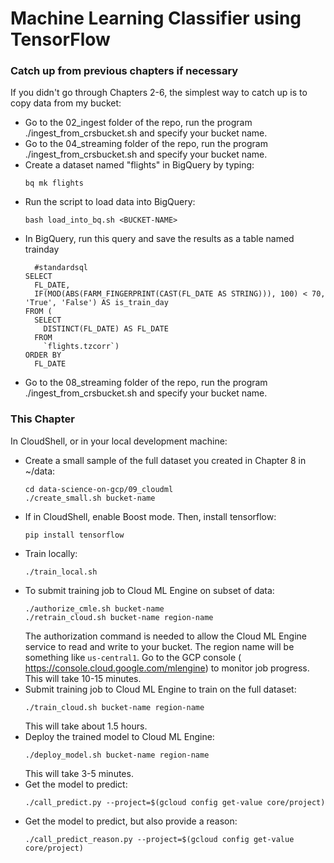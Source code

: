# Machine Learning Classifier using TensorFlow

### Catch up from previous chapters if necessary
If you didn't go through Chapters 2-6, the simplest way to catch up is to copy data from my bucket:
* Go to the 02_ingest folder of the repo, run the program ./ingest_from_crsbucket.sh and specify your bucket name.
* Go to the 04_streaming folder of the repo, run the program ./ingest_from_crsbucket.sh and specify your bucket name.
* Create a dataset named "flights" in BigQuery by typing:
	```
	bq mk flights
	```
* Run the script to load data into BigQuery:
	```
	bash load_into_bq.sh <BUCKET-NAME>
	```
* In BigQuery, run this query and save the results as a table named trainday
	```
	  #standardsql
	SELECT
	  FL_DATE,
	  IF(MOD(ABS(FARM_FINGERPRINT(CAST(FL_DATE AS STRING))), 100) < 70, 'True', 'False') AS is_train_day
	FROM (
	  SELECT
	    DISTINCT(FL_DATE) AS FL_DATE
	  FROM
	    `flights.tzcorr`)
	ORDER BY
	  FL_DATE
	```
* Go to the 08_streaming folder of the repo, run the program ./ingest_from_crsbucket.sh and specify your bucket name.


### This Chapter
In CloudShell, or in your local development machine:
* Create a small sample of the full dataset you created in Chapter 8 in ~/data:
    ```
    cd data-science-on-gcp/09_cloudml
    ./create_small.sh bucket-name
    ```
* If in CloudShell, enable Boost mode. Then, install tensorflow:
    ```
    pip install tensorflow
    ```
* Train locally:
    ```
    ./train_local.sh
    ```
* To submit training job to Cloud ML Engine on subset of data:
    ```
    ./authorize_cmle.sh bucket-name
    ./retrain_cloud.sh bucket-name region-name
    ```
  The authorization command is needed to allow the Cloud ML Engine service to read
  and write to your bucket.
  The region name will be something like `us-central1`.  Go to the GCP console (
  https://console.cloud.google.com/mlengine) to monitor job progress. This will take
  10-15 minutes.
* Submit training job to Cloud ML Engine to train on the full dataset:
    ```
    ./train_cloud.sh bucket-name region-name
    ```
  This will take about 1.5 hours.
* Deploy the trained model to Cloud ML Engine:
    ```
    ./deploy_model.sh bucket-name region-name
    ```
  This will take 3-5 minutes.
* Get the model to predict:
    ```
    ./call_predict.py --project=$(gcloud config get-value core/project)
    ```
* Get the model to predict, but also provide a reason:
    ```
    ./call_predict_reason.py --project=$(gcloud config get-value core/project)
    ```
